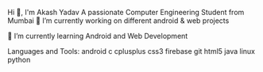 Hi 👋, I'm Akash Yadav
A passionate Computer Engineering Student from Mumbai
🔭 I’m currently working on different android & web projects

🌱 I’m currently learning Android and Web Development



Languages and Tools:
android c cplusplus css3 firebase git html5 java linux python
